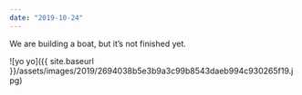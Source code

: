 ```yaml
---
date: "2019-10-24"
---
```


We are building a boat, but it’s not finished yet.

![yo yo]({{ site.baseurl }}/assets/images/2019/2694038b5e3b9a3c99b8543daeb994c930265f19.jpg)
